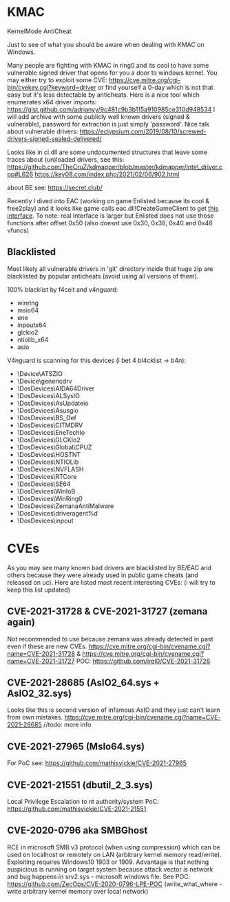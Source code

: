 # KMAC
KernelMode AntiCheat

Just to see of what you should be aware when dealing with KMAC on Windows.

Many people are fighting with KMAC in ring0 and its cool to have some vulnerable signed driver that opens for you a door to windows kernel. You may either try to exploit some CVE: https://cve.mitre.org/cgi-bin/cvekey.cgi?keyword=driver or find yourself a 0-day which is not that easy but it's less detectable by anticheats. Here is a nice tool which enumerates x64 driver imports: https://gist.github.com/adrianyy/9c481c9b3b115a910985ce310d948534
I will add archive with some publicly well known drivers (signed & vulnerable), password for extraction is just simply 'password'. Nice talk about vulnerable drivers: https://eclypsium.com/2019/08/10/screwed-drivers-signed-sealed-delivered/

Looks like in ci.dll are some undocumented structures that leave some traces about (un)loaded drivers, see this:
https://github.com/TheCruZ/kdmapper/blob/master/kdmapper/intel_driver.cpp#L626 https://key08.com/index.php/2021/02/06/902.html

about BE see: https://secret.club/

Recently I dived into EAC (working on game Enlisted because its cool & free2play) and it looks like game calls eac.dll!CreateGameClient to get [this interface](https://github.com/mathisvickie/EAC-Emulator/blob/main/dllmain.cpp#L4). To note: real interface is larger but Enlisted does not use those functions after offset 0x50 (also doesnt use 0x30, 0x38, 0x40 and 0x48 vfuncs)

## Blacklisted
Most likely all vulnerable drivers in 'git' directory inside that huge zip are blacklisted by popular anticheats (avoid using all versions of them).

100% blacklist by f4ceit and v4nguard:
- winring
- msio64
- ene
- inpoutx64
- glckio2
- ntiolib_x64
- asio

V4nguard is scanning for this devices (i bet 4 bl4cklist -> b4n):
- \Device\ATSZIO
- \Device\genericdrv
- \DosDevices\AIDA64Driver
- \DosDevices\ALSysIO
- \DosDevices\AsUpdateio
- \DosDevices\Asusgio
- \DosDevices\BS_Def
- \DosDevices\CITMDRV
- \DosDevices\EneTechIo
- \DosDevices\GLCKIo2
- \DosDevices\Global\CPUZ
- \DosDevices\HOSTNT
- \DosDevices\NTIOLib
- \DosDevices\NVFLASH
- \DosDevices\RTCore
- \DosDevices\SE64
- \DosDevices\WinIoB
- \DosDevices\WinRing0
- \DosDevices\ZemanaAntiMalware
- \DosDevices\driveragent%d
- \DosDevices\inpout

# CVEs
As you may see many known bad drivers are blacklisted by BE/EAC and others because they were already used in public game cheats (and released on uc). Here are listed most recent  interesting CVEs: (i will try to keep this list updated)

## CVE-2021-31728 & CVE-2021-31727 (zemana again)
Not recommended to use because zemana was already detected in past even if these are new CVEs. https://cve.mitre.org/cgi-bin/cvename.cgi?name=CVE-2021-31728 & https://cve.mitre.org/cgi-bin/cvename.cgi?name=CVE-2021-31727 POC: https://github.com/irql0/CVE-2021-31728

## CVE-2021-28685 (AsIO2_64.sys + AsIO2_32.sys)
Looks like this is second version of infamous AsIO and they just can't learn from own mistakes. https://cve.mitre.org/cgi-bin/cvename.cgi?name=CVE-2021-28685
//todo: more info

## CVE-2021-27965 (MsIo64.sys)
For PoC see: https://github.com/mathisvickie/CVE-2021-27965

## CVE-2021-21551 (dbutil_2_3.sys)
Local Privilege Escalation to nt authority/system PoC: https://github.com/mathisvickie/CVE-2021-21551

## CVE-2020-0796 aka SMBGhost
RCE in microsoft SMB v3 protocol (when using compression) which can be used on localhost or remotely on LAN (arbitrary kernel memory read/write). Exploiting requires Windows10 1903 or 1909. Advantage is that nothing suspicious is running on target system because attack vector is network and bug happens in srv2.sys - microsoft windows file. See POC: https://github.com/ZecOps/CVE-2020-0796-LPE-POC (write_what_where - write arbitrary kernel memory over local network)
